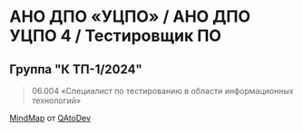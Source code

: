 # АНО ДПО «УЦПО» / АНО ДПО УЦПО 4 / Тестировщик ПО
## Группа "К ТП-1/2024"
> 06.004 «Специалист по тестированию в области информационных технологий»

[MindMap](https://www.mindmeister.com/app/map/3252371220?t=KagOT7TlZ1) от [QAtoDev](https://t.me/QAtoDev)
